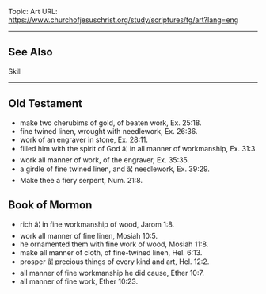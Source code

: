 Topic: Art
URL: https://www.churchofjesuschrist.org/study/scriptures/tg/art?lang=eng

---

## See Also

Skill

---

## Old Testament

- make two cherubims of gold, of beaten work, Ex. 25:18.
- fine twined linen, wrought with needlework, Ex. 26:36.
- work of an engraver in stone, Ex. 28:11.
- filled him with the spirit of God â¦ in all manner of workmanship, Ex. 31:3.
- work all manner of work, of the engraver, Ex. 35:35.
- a girdle of fine twined linen, and â¦ needlework, Ex. 39:29.
- Make thee a fiery serpent, Num. 21:8.

## Book of Mormon

- rich â¦ in fine workmanship of wood, Jarom 1:8.
- work all manner of fine linen, Mosiah 10:5.
- he ornamented them with fine work of wood, Mosiah 11:8.
- make all manner of cloth, of fine-twined linen, Hel. 6:13.
- prosper â¦ precious things of every kind and art, Hel. 12:2.
- all manner of fine workmanship he did cause, Ether 10:7.
- all manner of fine work, Ether 10:23.

